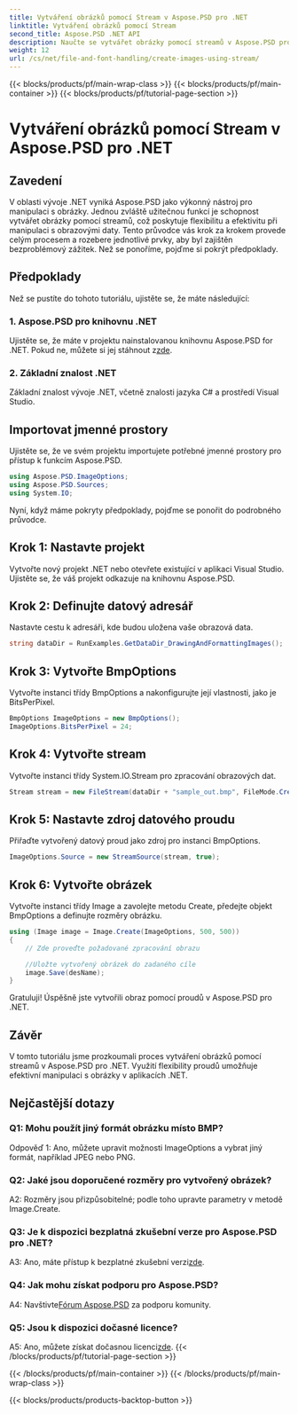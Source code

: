 ```yaml
---
title: Vytváření obrázků pomocí Stream v Aspose.PSD pro .NET
linktitle: Vytváření obrázků pomocí Stream
second_title: Aspose.PSD .NET API
description: Naučte se vytvářet obrázky pomocí streamů v Aspose.PSD pro .NET. Postupujte podle našeho podrobného průvodce pro efektivní manipulaci s obrázky.
weight: 12
url: /cs/net/file-and-font-handling/create-images-using-stream/
---
```


{{< blocks/products/pf/main-wrap-class >}}
{{< blocks/products/pf/main-container >}}
{{< blocks/products/pf/tutorial-page-section >}}

# Vytváření obrázků pomocí Stream v Aspose.PSD pro .NET

## Zavedení

V oblasti vývoje .NET vyniká Aspose.PSD jako výkonný nástroj pro manipulaci s obrázky. Jednou zvláště užitečnou funkcí je schopnost vytvářet obrázky pomocí streamů, což poskytuje flexibilitu a efektivitu při manipulaci s obrazovými daty. Tento průvodce vás krok za krokem provede celým procesem a rozebere jednotlivé prvky, aby byl zajištěn bezproblémový zážitek. Než se ponoříme, pojďme si pokrýt předpoklady.

## Předpoklady

Než se pustíte do tohoto tutoriálu, ujistěte se, že máte následující:

### 1. Aspose.PSD pro knihovnu .NET
 Ujistěte se, že máte v projektu nainstalovanou knihovnu Aspose.PSD for .NET. Pokud ne, můžete si jej stáhnout z[zde](https://releases.aspose.com/psd/net/).

### 2. Základní znalost .NET
Základní znalost vývoje .NET, včetně znalosti jazyka C# a prostředí Visual Studio.

## Importovat jmenné prostory

Ujistěte se, že ve svém projektu importujete potřebné jmenné prostory pro přístup k funkcím Aspose.PSD.

```csharp
using Aspose.PSD.ImageOptions;
using Aspose.PSD.Sources;
using System.IO;
```

Nyní, když máme pokryty předpoklady, pojďme se ponořit do podrobného průvodce.

## Krok 1: Nastavte projekt

Vytvořte nový projekt .NET nebo otevřete existující v aplikaci Visual Studio. Ujistěte se, že váš projekt odkazuje na knihovnu Aspose.PSD.

## Krok 2: Definujte datový adresář

Nastavte cestu k adresáři, kde budou uložena vaše obrazová data.

```csharp
string dataDir = RunExamples.GetDataDir_DrawingAndFormattingImages();
```

## Krok 3: Vytvořte BmpOptions

Vytvořte instanci třídy BmpOptions a nakonfigurujte její vlastnosti, jako je BitsPerPixel.

```csharp
BmpOptions ImageOptions = new BmpOptions();
ImageOptions.BitsPerPixel = 24;
```

## Krok 4: Vytvořte stream

Vytvořte instanci třídy System.IO.Stream pro zpracování obrazových dat.

```csharp
Stream stream = new FileStream(dataDir + "sample_out.bmp", FileMode.Create);
```

## Krok 5: Nastavte zdroj datového proudu

Přiřaďte vytvořený datový proud jako zdroj pro instanci BmpOptions.

```csharp
ImageOptions.Source = new StreamSource(stream, true);
```

## Krok 6: Vytvořte obrázek

Vytvořte instanci třídy Image a zavolejte metodu Create, předejte objekt BmpOptions a definujte rozměry obrázku.

```csharp
using (Image image = Image.Create(ImageOptions, 500, 500))
{
    // Zde proveďte požadované zpracování obrazu

    //Uložte vytvořený obrázek do zadaného cíle
    image.Save(desName);
}
```

Gratuluji! Úspěšně jste vytvořili obraz pomocí proudů v Aspose.PSD pro .NET.

## Závěr

V tomto tutoriálu jsme prozkoumali proces vytváření obrázků pomocí streamů v Aspose.PSD pro .NET. Využití flexibility proudů umožňuje efektivní manipulaci s obrázky v aplikacích .NET.

## Nejčastější dotazy

### Q1: Mohu použít jiný formát obrázku místo BMP?

Odpověď 1: Ano, můžete upravit možnosti ImageOptions a vybrat jiný formát, například JPEG nebo PNG.

### Q2: Jaké jsou doporučené rozměry pro vytvořený obrázek?

A2: Rozměry jsou přizpůsobitelné; podle toho upravte parametry v metodě Image.Create.

### Q3: Je k dispozici bezplatná zkušební verze pro Aspose.PSD pro .NET?

 A3: Ano, máte přístup k bezplatné zkušební verzi[zde](https://releases.aspose.com/).

### Q4: Jak mohu získat podporu pro Aspose.PSD?

 A4: Navštivte[Fórum Aspose.PSD](https://forum.aspose.com/c/psd/34) za podporu komunity.

### Q5: Jsou k dispozici dočasné licence?

 A5: Ano, můžete získat dočasnou licenci[zde](https://purchase.aspose.com/temporary-license/).
{{< /blocks/products/pf/tutorial-page-section >}}

{{< /blocks/products/pf/main-container >}}
{{< /blocks/products/pf/main-wrap-class >}}

{{< blocks/products/products-backtop-button >}}
